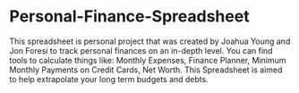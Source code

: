 # Personal-Finance-Spreadsheet
This spreadsheet is personal project that was created by Joahua Young and Jon Foresi to track personal finances on an in-depth level.
You can find tools to calculate things like: 
  Monthly Expenses, 
  Finance Planner,
  Minimum Monthly Payments on Credit Cards,
  Net Worth.
This Spreadsheet is aimed to help extrapolate your long term budgets and debts.
